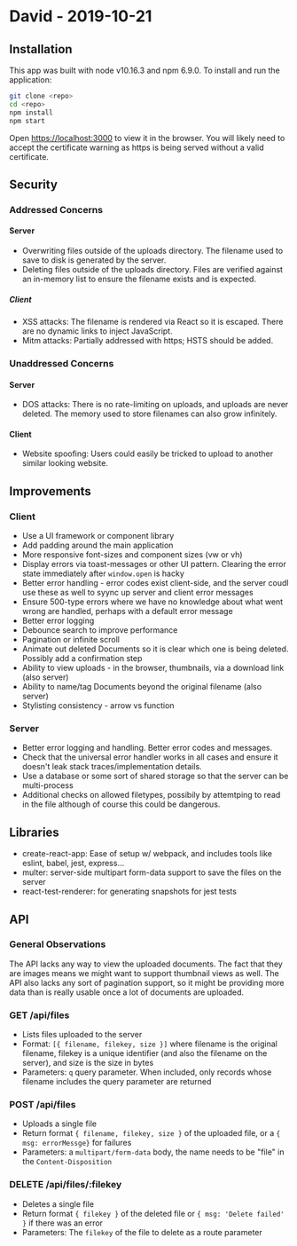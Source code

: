 # David - 2019-10-21

## Installation
This app was built with node v10.16.3 and npm 6.9.0. To install and run the application:
```sh
git clone <repo>
cd <repo>
npm install
npm start
```
Open [https://localhost:3000](https://localhost:3000) to view it in the browser.
You will likely need to accept the certificate warning as https is being served without a valid certificate.

## Security
### Addressed Concerns
#### Server
* Overwriting files outside of the uploads directory. The filename used to save to disk is generated by the server.
* Deleting files outside of the uploads directory. Files are verified against an in-memory list to ensure the filename exists and is expected.

##### Client
* XSS attacks: The filename is rendered via React so it is escaped. There are no dynamic links to inject JavaScript.
* Mitm attacks: Partially addressed with https; HSTS should be added.

### Unaddressed Concerns
#### Server
* DOS attacks: There is no rate-limiting on uploads, and uploads are never deleted. The memory used to store filenames can also grow infinitely.

#### Client
* Website spoofing: Users could easily be tricked to upload to another similar looking website.

## Improvements
### Client
* Use a UI framework or component library
* Add padding around the main application
* More responsive font-sizes and component sizes (vw or vh)
* Display errors via toast-messages or other UI pattern. Clearing the error state immediately after `window.open` is hacky
* Better error handling - error codes exist client-side, and the server coudl use these as well to syync up server and client error messages
* Ensure 500-type errors where we have no knowledge about what went wrong are handled, perhaps with a default error message
* Better error logging
* Debounce search to improve performance
* Pagination or infinite scroll
* Animate out deleted Documents so it is clear which one is being deleted. Possibly add a confirmation step
* Ability to view uploads - in the browser, thumbnails, via a download link (also server)
* Ability to name/tag Documents beyond the original filename (also server)
* Stylisting consistency - arrow vs function

### Server
* Better error logging and handling. Better error codes and messages.
* Check that the universal error handler works in all cases and ensure it doesn't leak stack traces/implementation details.
* Use a database or some sort of shared storage so that the server can be multi-process
* Additional checks on allowed filetypes, possibily by attemtping to read in the file although of course this could be dangerous.

## Libraries
* create-react-app: Ease of setup w/ webpack, and includes tools like eslint, babel, jest, express...
* multer: server-side multipart form-data support to save the files on the server
* react-test-renderer: for generating snapshots for jest tests

## API
### General Observations
The API lacks any way to view the uploaded documents. The fact that they are images means we might want to support thumbnail views as well. The API also lacks any sort of pagination support, so it might be providing more data than is really usable once a lot of documents are uploaded.

### GET /api/files
* Lists files uploaded to the server
* Format: `[{ filename, filekey, size }]` where filename is the original filename, filekey is a unique identifier (and also the filename on the server), and size is the size in bytes
* Parameters: `q` query parameter. When included, only records whose filename includes the query parameter are returned

### POST /api/files
* Uploads a single file
* Return format `{ filename, filekey, size }` of the uploaded file, or a `{ msg: errorMessge}` for failures
* Parameters: a `multipart/form-data` body, the name needs to be "file" in the `Content-Disposition`

### DELETE /api/files/:filekey
* Deletes a single file
* Return format `{ filekey }` of the deleted file or `{ msg: 'Delete failed' }` if there was an error
* Parameters: The `filekey` of the file to delete as a route parameter
